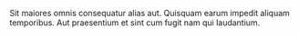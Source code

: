Sit maiores omnis consequatur alias aut. Quisquam earum impedit aliquam temporibus. Aut praesentium et sint cum fugit nam qui laudantium.
